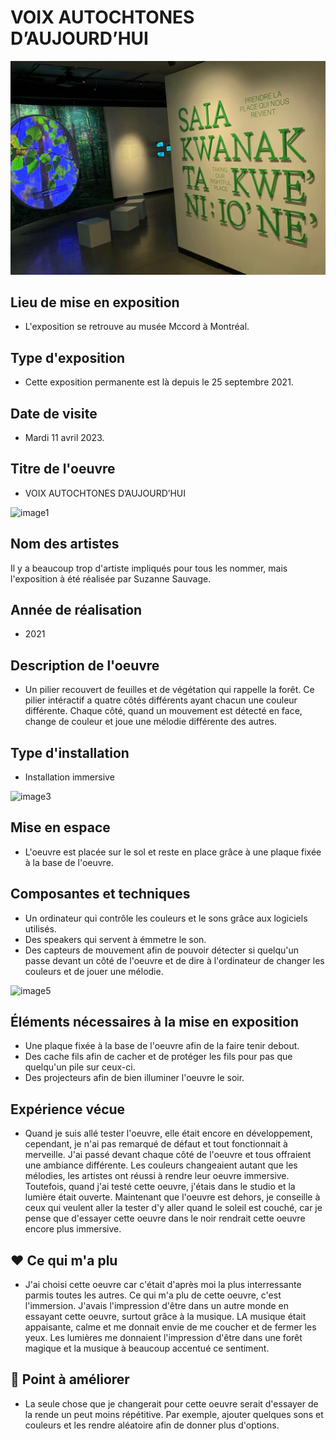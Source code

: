 # VOIX AUTOCHTONES D’AUJOURD’HUI #

![vue_generale](medias/vue_generale.png)

## Lieu de mise en exposition ##

- L'exposition se retrouve au musée Mccord à Montréal.

## Type d'exposition ##

- Cette exposition permanente est là depuis le 25 septembre 2021.

## Date de visite ##

- Mardi 11 avril 2023.

## Titre de l'oeuvre ##

- VOIX AUTOCHTONES D’AUJOURD’HUI

![image1](medias/image1.jpg)

## Nom des artistes ##

Il y a beaucoup trop d'artiste impliqués pour tous les nommer, mais l'exposition à été réalisée par Suzanne Sauvage.

## Année de réalisation ##

- 2021

## Description de l'oeuvre ##

- Un pilier recouvert de feuilles et de végétation qui rappelle la forêt. Ce pilier intéractif a quatre côtés différents ayant chacun une couleur différente. Chaque côté, quand un mouvement est détecté en face, change de couleur et joue une mélodie différente des autres.

## Type d'installation ##

- Installation immersive

![image3](medias/image3.jpg)

## Mise en espace ##

- L'oeuvre est placée sur le sol et reste en place grâce à une plaque fixée à la base de l'oeuvre. 

## Composantes et techniques ##

- Un ordinateur qui contrôle les couleurs et le sons grâce aux logiciels utilisés.
- Des speakers qui servent à émmetre le son.
- Des capteurs de mouvement afin de pouvoir détecter si quelqu'un passe devant un côté de l'oeuvre et de dire à l'ordinateur de changer les couleurs et de jouer une mélodie. 

![image5](medias/image5.jpg)

## Éléments nécessaires à la mise en exposition ##

- Une plaque fixée à la base de l'oeuvre afin de la faire tenir debout.
- Des cache fils afin de cacher et de protéger les fils pour pas que quelqu'un pile sur ceux-ci.
- Des projecteurs afin de bien illuminer l'oeuvre le soir.

## Expérience vécue ##

- Quand je suis allé tester l'oeuvre, elle était encore en développement, cependant, je n'ai pas remarqué de défaut et tout fonctionnait à merveille. J'ai passé devant chaque côté de l'oeuvre et tous offraient une ambiance différente. Les couleurs changeaient autant que les mélodies, les artistes ont réussi à rendre leur oeuvre immersive. Toutefois, quand j'ai testé cette oeuvre, j'étais dans le studio et la lumière était ouverte. Maintenant que l'oeuvre est dehors, je conseille à ceux qui veulent aller la tester d'y aller quand le soleil est couché, car je pense que d'essayer cette oeuvre dans le noir rendrait cette oeuvre encore plus immersive.

## ❤️ Ce qui m'a plu ##

- J'ai choisi cette oeuvre car c'était d'après moi la plus interressante parmis toutes les autres. Ce qui m'a plu de cette oeuvre, c'est l'immersion. J'avais l'impression d'être dans un autre monde en essayant cette oeuvre, surtout grâce à la musique. LA musique était appaisante, calme et me donnait envie de me coucher et de fermer les yeux. Les lumières me donnaient l'impression d'être dans une forêt magique et la musique à beaucoup accentué ce sentiment. 

## 🤔 Point à améliorer ##

- La seule chose que je changerait pour cette oeuvre serait d'essayer de la rende un peut moins répétitive. Par exemple, ajouter quelques sons et couleurs et les rendre aléatoire afin de donner plus d'options.
